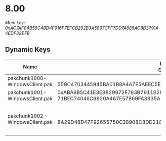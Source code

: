 # 8.00

###### *Main key: 0xAC7AF84B59C4BD4F916F7EFCB292B3A5897CFF7DD7A688AC8B3791A4EDF32E7B*

## Dynamic Keys

| Name         | Key<br/>GUID                                                                                            | Notes                               |
|--------------|---------------------------------------------------------------------------------------------------------|-------------------------------------|
| pakchunk1000-WindowsClient.pak | <br/>558C4703445945BA01B8A4A7F5AEEC5E                                                                   | Bao Bros set                        |
| pakchunk1001-WindowsClient.pak | 0xABA9B5C41E3E9829972F783B7911B29033BA64AAD74BC33B9BC4AA6EA20ACE42<br/>71BEC74046C6920A467E57B69FA3835A |                                     |
| pakchunk1002-WindowsClient.pak | <br/>8A29D48D47F92655750C38908C8DD218                                                                   | Early version of the Mechanimal set |

